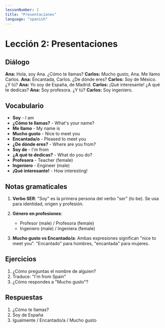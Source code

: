 ```yaml
---
lessonNumber: 2
title: "Presentaciones"
language: "spanish"
---
```


# Lección 2: Presentaciones

## Diálogo

**Ana:** Hola, soy Ana. ¿Cómo te llamas?
**Carlos:** Mucho gusto, Ana. Me llamo Carlos.
**Ana:** Encantada, Carlos. ¿De dónde eres?
**Carlos:** Soy de México. ¿Y tú?
**Ana:** Yo soy de España, de Madrid.
**Carlos:** ¡Qué interesante! ¿A qué te dedicas?
**Ana:** Soy profesora. ¿Y tú?
**Carlos:** Soy ingeniero.

## Vocabulario

- **Soy** - I am
- **¿Cómo te llamas?** - What's your name?
- **Me llamo** - My name is
- **Mucho gusto** - Nice to meet you
- **Encantada/o** - Pleased to meet you
- **¿De dónde eres?** - Where are you from?
- **Soy de** - I'm from
- **¿A qué te dedicas?** - What do you do?
- **Profesora** - Teacher (female)
- **Ingeniero** - Engineer (male)
- **¡Qué interesante!** - How interesting!

## Notas gramaticales

1. **Verbo SER**: "Soy" es la primera persona del verbo "ser" (to be). Se usa para identidad, origen y profesión.

2. **Género en profesiones**:

   - Profesor (male) / Profesora (female)
   - Ingeniero (male) / Ingeniera (female)

3. **Mucho gusto vs Encantado/a**: Ambas expresiones significan "nice to meet you". "Encantado" para hombres, "encantada" para mujeres.

## Ejercicios

1. ¿Cómo preguntas el nombre de alguien?
2. Traduce: "I'm from Spain"
3. ¿Cómo respondes a "Mucho gusto"?

## Respuestas

1. ¿Cómo te llamas?
2. Soy de España
3. Igualmente / Encantado/a / Mucho gusto
